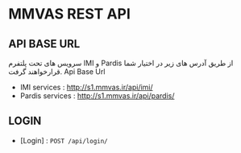 # MMVAS REST API 

## API BASE URL
سرویس های تحت پلتفرم IMI و Pardis از طریق آدرس های زیر در اختیار شما قرارخواهند گرفت.
Api Base Url 
  - IMI services : 
        http://s1.mmvas.ir/api/imi/
  - Pardis services : 
        http://s1.mmvas.ir/api/pardis/

## LOGIN
* [Login] : `POST /api/login/`
